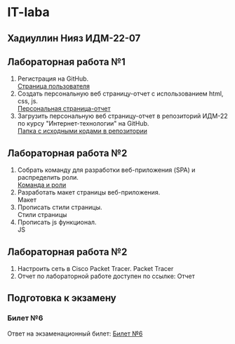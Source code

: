 # IT-laba

## Хадиуллин Нияз ИДМ-22-07

## Лабораторная работа №1

1.  Регистрация на GitHub.\
[Страница пользователя](https://github.com/Zjimu)
2.  Создать персональную веб страницу-отчет с использованием html, css, js.\
[Персональная страница-отчет](https://zjimu.github.io/IT-laba-website-/)
3.  Загрузить персональную веб страницу-отчет в репозиторий ИДМ-22 по курсу "Интернет-технологии" на GitHub.\
[Папка с исходными кодами в репозитории](https://github.com/Zjimu/IT-laba-website-)

## Лабораторная работа №2

1.  Собрать команду для разработки веб-приложения (SPA) и распределить роли.\
[Команда и роли](https://docs.google.com/spreadsheets/d/1ypxgDUpNsaAK5PH90dTfGKdtDnWaeEDWfupEbDokN6A/edit#gid=1327184368)
3.  Разработать макет страницы веб-приложения.\
Макет
3.  Прописать стили страницы.\
Стили страницы
4.  Прописать js функционал.\
JS

## Лабораторная работа №2

1.  Настроить сеть в Сisco Packet Tracer. Packet Tracer
2.  Отчет по лабораторной работе доступен по ссылке: Отчет

## Подготовка к экзамену
### Билет №6

Ответ на экзаменационный билет: [Билет №6](https://github.com/stankin/inet-2022/wiki/exam06)
